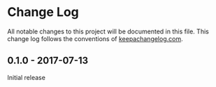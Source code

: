 # Change Log
All notable changes to this project will be documented in this file. This change log follows the conventions of [keepachangelog.com](http://keepachangelog.com/).

## 0.1.0 - 2017-07-13
Initial release

[0.1.0]: https://github.com/trueneu/kafka-smallclone/compare/0.1.0...HEAD